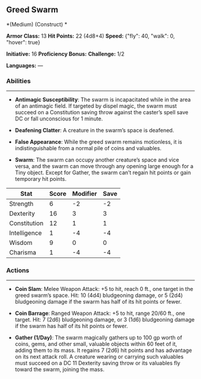 ## Greed Swarm
*(Medium) (Construct) *

**Armor Class:** 13
**Hit Points:** 22 (4d8+4)
**Speed:** {"fly": 40, "walk": 0, "hover": true}

**Initiative:** 16
**Proficiency Bonus:**
**Challenge:** 1/2

**Languages:** —

### Abilities
 --- 
- **Antimagic Susceptibility**: The swarm is incapacitated while in the area of an antimagic field. If targeted by dispel magic, the swarm must succeed on a Constitution saving throw against the caster’s spell save DC or fall unconscious for 1 minute.

- **Deafening Clatter**: A creature in the swarm’s space is deafened.

- **False Appearance**: While the greed swarm remains motionless, it is indistinguishable from a normal pile of coins and valuables.

- **Swarm**: The swarm can occupy another creature’s space and vice versa, and the swarm can move through any opening large enough for a Tiny object. Except for Gather, the swarm can’t regain hit points or gain temporary hit points.



| Stat | Score | Modifier | Save |
| ---- | ---- | ---- | ---- |
| Strength | 6 | -2 | -2 |
| Dexterity | 16 | 3 | 3 |
| Constitution | 12 | 1 | 1 |
| Intelligence | 1 | -4 | -4 |
| Wisdom | 9 | 0 | 0 |
| Charisma | 1 | -4 | -4 |

### Actions
 --- 
- **Coin Slam**: Melee Weapon Attack: +5 to hit, reach 0 ft., one target in the greed swarm’s space. Hit: 10 (4d4) bludgeoning damage, or 5 (2d4) bludgeoning damage if the swarm has half of its hit points or fewer.

- **Coin Barrage**: Ranged Weapon Attack: +5 to hit, range 20/60 ft., one target. Hit: 7 (2d6) bludgeoning damage, or 3 (1d6) bludgeoning damage if the swarm has half of its hit points or fewer.

- **Gather (1/Day)**: The swarm magically gathers up to 100 gp worth of coins, gems, and other small, valuable objects within 60 feet of it, adding them to its mass. It regains 7 (2d6) hit points and has advantage on its next attack roll. A creature wearing or carrying such valuables must succeed on a DC 11 Dexterity saving throw or its valuables fly toward the swarm, joining the mass.

